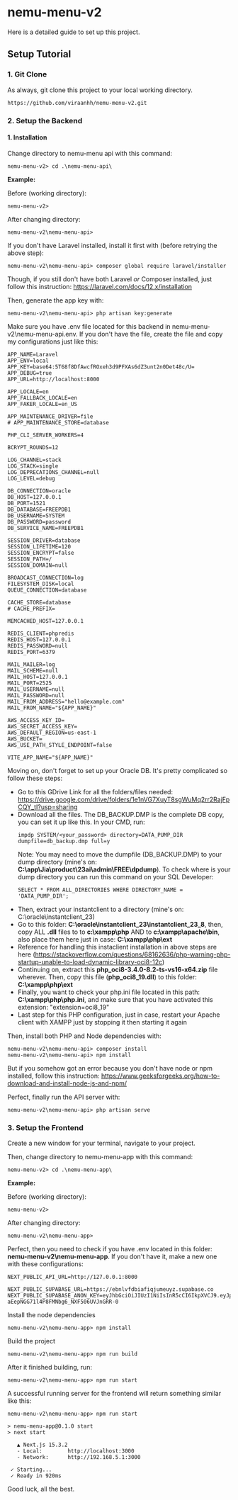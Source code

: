 # nemu-menu-v2
Here is a detailed guide to set up this project.

## Setup Tutorial
### 1. Git Clone
As always, git clone this project to your local working directory.
```
https://github.com/viraanhh/nemu-menu-v2.git
```
### 2. Setup the Backend
#### 1. Installation
Change directory to nemu-menu api with this command:

```
nemu-menu-v2> cd .\nemu-menu-api\
```

**Example:**

Before (working directory):
```
nemu-menu-v2>
```

After changing directory:
```
nemu-menu-v2\nemu-menu-api>
```

If you don't have Laravel installed, install it first with (before retrying the above step):
```
nemu-menu-v2\nemu-menu-api> composer global require laravel/installer
```

Though, if you still don't have both Laravel *or* Composer installed, just follow this instruction: https://laravel.com/docs/12.x/installation

Then, generate the app key with:
```
nemu-menu-v2\nemu-menu-api> php artisan key:generate
```

Make sure you have .env file located for this backend in nemu-menu-v2\nemu-menu-api\.env. If you don't have the file, create the file and copy my configurations just like this:
```
APP_NAME=Laravel
APP_ENV=local
APP_KEY=base64:5T68f8DfAwcfROxeh3d9PFXAs6dZ3unt2n0Det48c/U=
APP_DEBUG=true
APP_URL=http://localhost:8000

APP_LOCALE=en
APP_FALLBACK_LOCALE=en
APP_FAKER_LOCALE=en_US

APP_MAINTENANCE_DRIVER=file
# APP_MAINTENANCE_STORE=database

PHP_CLI_SERVER_WORKERS=4

BCRYPT_ROUNDS=12

LOG_CHANNEL=stack
LOG_STACK=single
LOG_DEPRECATIONS_CHANNEL=null
LOG_LEVEL=debug

DB_CONNECTION=oracle
DB_HOST=127.0.0.1
DB_PORT=1521
DB_DATABASE=FREEPDB1
DB_USERNAME=SYSTEM
DB_PASSWORD=password
DB_SERVICE_NAME=FREEPDB1

SESSION_DRIVER=database
SESSION_LIFETIME=120
SESSION_ENCRYPT=false
SESSION_PATH=/
SESSION_DOMAIN=null

BROADCAST_CONNECTION=log
FILESYSTEM_DISK=local
QUEUE_CONNECTION=database

CACHE_STORE=database
# CACHE_PREFIX=

MEMCACHED_HOST=127.0.0.1

REDIS_CLIENT=phpredis
REDIS_HOST=127.0.0.1
REDIS_PASSWORD=null
REDIS_PORT=6379

MAIL_MAILER=log
MAIL_SCHEME=null
MAIL_HOST=127.0.0.1
MAIL_PORT=2525
MAIL_USERNAME=null
MAIL_PASSWORD=null
MAIL_FROM_ADDRESS="hello@example.com"
MAIL_FROM_NAME="${APP_NAME}"

AWS_ACCESS_KEY_ID=
AWS_SECRET_ACCESS_KEY=
AWS_DEFAULT_REGION=us-east-1
AWS_BUCKET=
AWS_USE_PATH_STYLE_ENDPOINT=false

VITE_APP_NAME="${APP_NAME}"
```

Moving on, don't forget to set up your Oracle DB. It's pretty complicated so follow these steps:
* Go to this GDrive Link for all the folders/files needed: https://drive.google.com/drive/folders/1e1nVG7XuyT8sgWuMq2rr2RajFpCQY_tI?usp=sharing
* Download all the files. The DB_BACKUP.DMP is the complete DB copy, you can set it up like this. In your CMD, run:
    ```
    impdp SYSTEM/<your_password> directory=DATA_PUMP_DIR dumpfile=db_backup.dmp full=y
    ```
    Note: You may need to move the dumpfile (DB_BACKUP.DMP) to your dump directory (mine's on: **C:\app\Jia\product\23ai\admin\FREE\dpdump**). To check where is your dump directory you can run this command on your SQL Developer: 
    ```
    SELECT * FROM ALL_DIRECTORIES WHERE DIRECTORY_NAME = 'DATA_PUMP_DIR';
    ```
* Then, extract your instantclient to a directory (mine's on: C:\oracle\instantclient_23)
* Go to this folder: **C:\oracle\instantclient_23\instantclient_23_8**, then, copy ALL **.dll** files to to **c:\xampp\php** AND to **c:\xampp\apache\bin**, also place them here just in case: **C:\xampp\php\ext**
* Reference for handling this instaclient installation in above steps are here (https://stackoverflow.com/questions/68162636/php-warning-php-startup-unable-to-load-dynamic-library-oci8-12c)
* Continuing on, extract this **php_oci8-3.4.0-8.2-ts-vs16-x64.zip** file wherever. Then, copy this file (**php_oci8_19.dll**) to this folder: **C:\xampp\php\ext**
* Finally, you want to check your php.ini file located in this path: **C:\xampp\php\php.ini**, and make sure that you have activated this extension: "extension=oci8_19"
* Last step for this PHP configuration, just in case, restart your Apache client with XAMPP just by stopping it then starting it again

Then, install both PHP and Node dependencies with:
```
nemu-menu-v2\nemu-menu-api> composer install
nemu-menu-v2\nemu-menu-api> npm install
```

But if you somehow got an error because you don't have node or npm installed, follow this instruction: https://www.geeksforgeeks.org/how-to-download-and-install-node-js-and-npm/

Perfect, finally run the API server with:
```
nemu-menu-v2\nemu-menu-api> php artisan serve
```

### 3. Setup the Frontend
Create a new window for your terminal, navigate to your project.

Then, change directory to nemu-menu-app with this command:

```
nemu-menu-v2> cd .\nemu-menu-app\
```

**Example:**

Before (working directory):
```
nemu-menu-v2>
```

After changing directory:
```
nemu-menu-v2\nemu-menu-app>
```

Perfect, then you need to check if you have .env located in this folder: **nemu-menu-v2\nemu-menu-app**. If you don't have it, make a new one with these configurations:
```
NEXT_PUBLIC_API_URL=http://127.0.0.1:8000

NEXT_PUBLIC_SUPABASE_URL=https://ebnlvfdbiafiqjumeuyz.supabase.co
NEXT_PUBLIC_SUPABASE_ANON_KEY=eyJhbGciOiJIUzI1NiIsInR5cCI6IkpXVCJ9.eyJpc3MiOiJzdXBhYmFzZSIsInJlZiI6ImVibmx2ZmRiaWFmaXFqdW1ldXl6Iiwicm9sZSI6ImFub24iLCJpYXQiOjE3NDc4ODAxMjMsImV4cCI6MjA2MzQ1NjEyM30.frvhXKE-aEepNGG71l4P8FMNbg6_NXF506UVJnGRR-0
```

Install the node dependencies
```
nemu-menu-v2\nemu-menu-app> npm install
```

Build the project
```
nemu-menu-v2\nemu-menu-app> npm run build
```

After it finished building, run:
```
nemu-menu-v2\nemu-menu-app> npm run start
```

A successful running server for the frontend will return something similar like this:
```
nemu-menu-v2\nemu-menu-app> npm run start

> nemu-menu-app@0.1.0 start
> next start

   ▲ Next.js 15.3.2
   - Local:        http://localhost:3000
   - Network:      http://192.168.5.1:3000

 ✓ Starting...
 ✓ Ready in 920ms

```

Good luck, all the best.